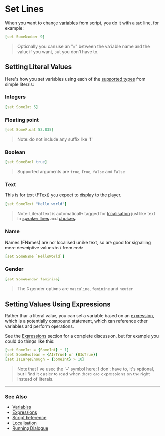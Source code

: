 # Set Lines

When you want to change [variables](Variables.md) from script, you do it with a 
`set` line, for example:

```yaml
[set SomeNumber 9]
```

> Optionally you can use an "`=`" between the variable name and the value if you
> want, but you don't have to.

## Setting Literal Values

Here's how you set variables using each of the [supported types](Variables.md#supported-types)
from simple literals:

### Integers

```yaml
[set SomeInt 5]
```

### Floating point

```yaml
[set SomeFloat 53.835]
```

> Note: do not include any suffix like 'f'
### Boolean

```yaml
[set SomeBool true]
```

> Supported arguments are `true`, `True`, `false` and `False`

### Text

This is for text (FText) you expect to display to the player. 
```yaml
[set SomeText "Hello world"]
```

> Note: Literal text is automatically tagged for [localisation](Localisation.md)
> just like text in [speaker lines](SpeakerLines.md) and [choices](ChoiceLines.md).

### Name

Names (FNames) are not localised unlike text, so are good for signalling more descriptive
values to / from code.

```yaml
[set SomeName `HelloWorld`]
```

### Gender

```yaml
[set SomeGender feminine]
```

> The 3 gender options are `masculine`, `feminine` and `neuter`

## Setting Values Using Expressions

Rather than a literal value, you can set a variable based on an
[expression](Expressions.md), which is a potentially compound statement, which 
can reference other variables and perform operations.

See the [Expressions](Expressions.md) section for a complete discussion, but
for example you could do things like this:

```yaml
[set SomeInt = {SomeInt} + 1]
[set SomeBoolean = {AIsTrue} or {BIsTrue}]
[set IsLargeEnough = {SomeInt} > 10]
```

> Note that I've used the '`=`' symbol here; I don't have to, it's optional, but
> I find it easier to read when there are expressions on the right instead of
> literals.

---

### See Also
 
* [Variables](Variables.md)
* [Expressions](Expressions.md)
* [Script Reference](ScriptReference.md)
* [Localisation](Localisation.md)
* [Running Dialogue](RunningDialogue.md)
